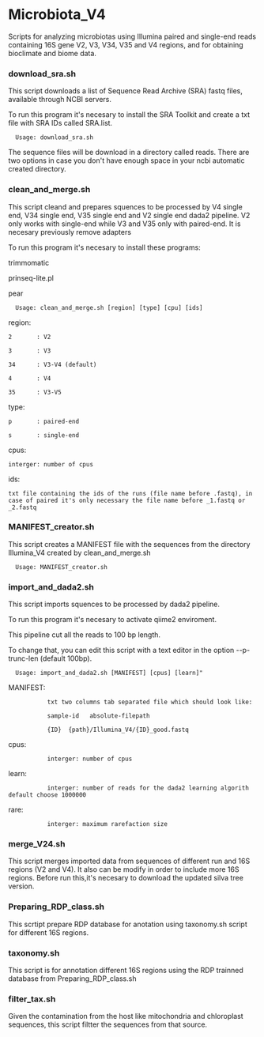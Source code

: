 # Microbiota_V4
Scripts for analyzing microbiotas using Illumina paired and single-end reads containing 16S gene V2, V3, V34, V35 and V4 regions, and for obtaining bioclimate and biome data.

   ### download_sra.sh
   
This script downloads a list of Sequence Read Archive (SRA) fastq files, available through NCBI servers.

To run this program it's necesary to install the SRA Toolkit and create a txt file with SRA IDs called SRA.list.

      Usage: download_sra.sh

The sequence files will be download in a directory called reads.
There are two options in case you don't have enough space in your ncbi automatic created directory.

   ### clean_and_merge.sh

This script cleand and prepares squences to be processed by V4 single end, V34 single end, V35 single end and V2 single end dada2 pipeline.
V2 only works with single-end while V3 and V35 only with paired-end. It is necesary previously remove adapters

To run this program it's necesary to install these programs:

trimmomatic

prinseq-lite.pl

pear

      Usage: clean_and_merge.sh [region] [type] [cpu] [ids]
  
  region:
   
    2       : V2
    
    3       : V3

    34      : V3-V4 (default)

    4       : V4

    35      : V3-V5

  type:
  
    p       : paired-end
    
    s       : single-end
  
  cpus:
    
    interger: number of cpus
  
  ids:
  
    txt file containing the ids of the runs (file name before .fastq), in case of paired it's only necessary the file name before _1.fastq or _2.fastq
    

   ###  MANIFEST_creator.sh

This script creates a MANIFEST file with the sequences from the directory Illumina_V4 created by clean_and_merge.sh

      Usage: MANIFEST_creator.sh

   ### import_and_dada2.sh
   
This script imports squences to be processed by dada2 pipeline.

To run this program it's necesary to activate qiime2 enviroment.

This pipeline cut all the reads to 100 bp length.

To change that, you can edit this script with a text editor in the option --p-trunc-len (default 100bp).

      Usage: import_and_dada2.sh [MANIFEST] [cpus] [learn]"

   MANIFEST:
      
               txt two columns tab separated file which should look like:
               
               sample-id   absolute-filepath
               
               {ID}  {path}/Illumina_V4/{ID}_good.fastq
               
   cpus:
      
               interger: number of cpus

   learn:
      
               interger: number of reads for the dada2 learning algorith default choose 1000000
   
   rare:
            
               interger: maximum rarefaction size
               
               
   ### merge_V24.sh
   
   This script merges imported data from sequences of different run and 16S regions (V2 and V4). It also can be modify in order to include more 16S regions.
   Before run this,it's necesary to download the updated silva tree version.
   
   ### Preparing_RDP_class.sh
   
   This scrtipt prepare RDP database for anotation using taxonomy.sh script for different 16S regions.
   
   ### taxonomy.sh
   
   This script is for annotation different 16S regions using the RDP trainned database from Preparing_RDP_class.sh
   
   ### filter_tax.sh
   
   Given the contamination from the host like mitochondria and chloroplast sequences, this script filtter the sequences from that source.
   
   
